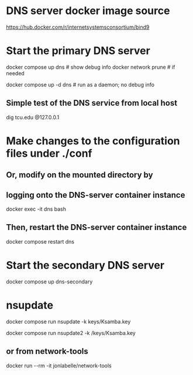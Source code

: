# DNS server docker image source
https://hub.docker.com/r/internetsystemsconsortium/bind9


# Start the primary DNS server
docker compose up dns      # show debug info
docker network prune       # if needed

docker compose up -d dns   # run as a daemon; no debug info


## Simple test of the DNS service from local host
dig tcu.edu @127.0.0.1


# Make changes to the configuration files under ./conf

## Or, modify on the mounted directory by
## logging onto the DNS-server container instance
docker exec -it dns bash
## Then, restart the DNS-server container instance
docker compose restart dns

# Start the secondary DNS server
docker compose up dns-secondary


# nsupdate
docker compose run nsupdate -k keys/Ksamba.key

docker compose run nsupdate2 -k /keys/Ksamba.key

## or from network-tools
docker run --rm -it jonlabelle/network-tools